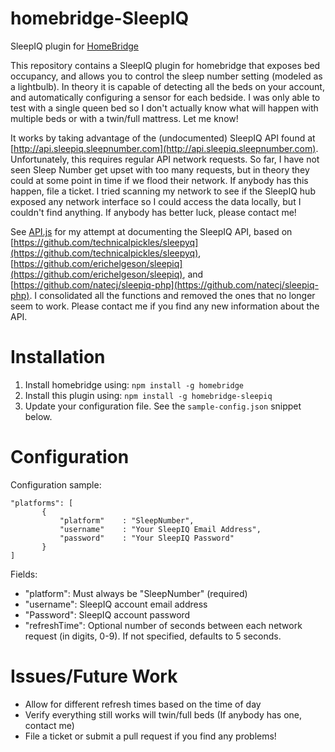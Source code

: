 # homebridge-SleepIQ
SleepIQ plugin for [HomeBridge](https://github.com/nfarina/homebridge)

This repository contains a SleepIQ plugin for homebridge that exposes bed occupancy, and allows you to control the sleep number setting (modeled as a lightbulb). In theory it is capable of detecting all the beds on your account, and automatically configuring a sensor for each bedside. I was only able to test with a single queen bed so I don't actually know what will happen with multiple beds or with a twin/full mattress. Let me know!

It works by taking advantage of the (undocumented) SleepIQ API found at [http://api.sleepiq.sleepnumber.com](http://api.sleepiq.sleepnumber.com). Unfortunately, this requires regular API network requests. So far, I have not seen Sleep Number get upset with too many requests, but in theory they could at some point in time if we flood their network. If anybody has this happen, file a ticket. I tried scanning my network to see if the SleepIQ hub exposed any network interface so I could access the data locally, but I couldn't find anything. If anybody has better luck, please contact me!

See [API.js](API.js) for my attempt at documenting the SleepIQ API, based on [https://github.com/technicalpickles/sleepyq](https://github.com/technicalpickles/sleepyq), [https://github.com/erichelgeson/sleepiq](https://github.com/erichelgeson/sleepiq), and [https://github.com/natecj/sleepiq-php](https://github.com/natecj/sleepiq-php). I consolidated all the functions and removed the ones that no longer seem to work. Please contact me if you find any new information about the API. 

# Installation

1. Install homebridge using: `npm install -g homebridge`
2. Install this plugin using: `npm install -g homebridge-sleepiq`
3. Update your configuration file. See the `sample-config.json` snippet below.

# Configuration

Configuration sample:

 ```
"platforms": [
		{
			"platform"    : "SleepNumber",
			"username"    : "Your SleepIQ Email Address",
			"password"    : "Your SleepIQ Password"
		}
]

```

Fields:

* "platform": Must always be "SleepNumber" (required)
* "username": SleepIQ account email address
* "Password": SleepIQ account password
* "refreshTime": Optional number of seconds between each network request (in digits, 0-9). If not specified, defaults to 5 seconds.
# Issues/Future Work
* Allow for different refresh times based on the time of day
* Verify everything still works will twin/full beds (If anybody has one, contact me)
* File a ticket or submit a pull request if you find any problems!
